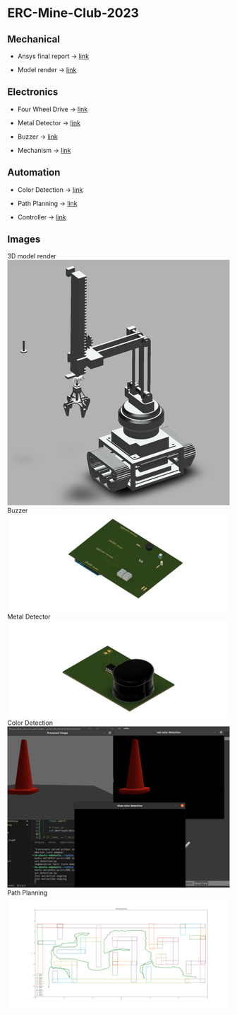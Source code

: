 # ERC-Mine-Club-2023

## Mechanical
- Ansys final report -> [link](https://github.com/Harshvardhan-Mestha/ERC-Mine-Club-2023/blob/main/Mechanical/ANSYS_Final_Report.pdf)

- Model render -> [link](https://a360.co//3OTClzP)
## Electronics 
- Four Wheel Drive -> [link](https://www.tinkercad.com/things/5HOjNXjHiFC)

- Metal Detector -> [link](https://www.tinkercad.com/things/5vAegxYcHEg)

- Buzzer -> [link](https://www.tinkercad.com/things/hFF90LCTz0P)

- Mechanism -> [link](https://www.tinkercad.com/things/21VSuojyYMi)

## Automation

- Color Detection -> [link](https://github.com/Harshvardhan-Mestha/ERC-Mine-Club-2023/blob/main/Automation/scripts/colour_detection.py)

- Path Planning -> [link](https://github.com/Harshvardhan-Mestha/ERC-Mine-Club-2023/blob/main/Automation/scripts/path_planner.py)

- Controller -> [link](https://github.com/Harshvardhan-Mestha/ERC-Mine-Club-2023/blob/main/Automation/scripts/controller.py)

## Images
3D model render
![3D model render](Mechanical/CAD.png)
Buzzer
![Buzzer](Electronics/PCB1.jpeg)
Metal Detector
![Metal Detector](Electronics/PCB2.jpeg)
Color Detection
![Color Detection](Automation/CD.png)
Path Planning
![Path Planning](Automation/path.png)